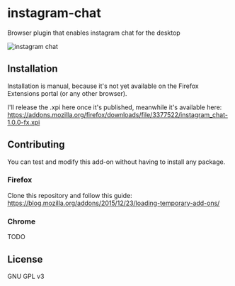 # instagram-chat
Browser plugin that enables instagram chat for the desktop

![instagram chat](http://www.cattaneo.uy/public/instagram-chat-1.png)

## Installation
Installation is manual, because it's not yet available on the Firefox Extensions portal (or any other browser).

I'll release the .xpi here once it's published, meanwhile it's available here: https://addons.mozilla.org/firefox/downloads/file/3377522/instagram_chat-1.0.0-fx.xpi

## Contributing
You can test and modify this add-on without having to install any package.

### Firefox
Clone this repository and follow this guide: https://blog.mozilla.org/addons/2015/12/23/loading-temporary-add-ons/

### Chrome
TODO

## License
GNU GPL v3
